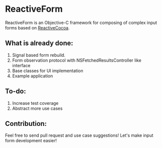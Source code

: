 ReactiveForm
============

ReactiveForm is an Objective-C framework for composing of complex input forms based on [ReactiveCocoa](https://github.com/ReactiveCocoa/ReactiveCocoa).

## What is already done:
1. Signal based form rebuild.
2. Form observation protocol with NSFetchedResultsController like interface
3. Base classes for UI implementation
4. Example application

## To-do:
1. Increase test coverage
2. Abstract more use cases


## Contribution:
Feel free to send pull request and use case suggestions! Let's make input form development easier!
